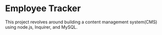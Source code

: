 # Employee Tracker
This project revolves around building a content management system(CMS) using node.js, Inquirer, and MySQL.
